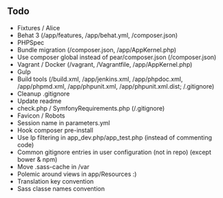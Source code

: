 Todo
----

 * Fixtures / Alice
 * Behat 3 (/app/features, /app/behat.yml, /composer.json)
 * PHPSpec
 * Bundle migration (/composer.json, /app/AppKernel.php)
 * Use composer global instead of pear/composer.json (/composer.json)
 * Vagrant / Docker (/vagrant, /Vagrantfile, /app/AppKernel.php)
 * Gulp
 * Build tools (/build.xml, /app/jenkins.xml, /app/phpdoc.xml, /app/phpmd.xml, /app/phpunit.xml, /app/phpunit.xml.dist; /.gitignore)
 * Cleanup .gitignore
 * Update readme
 * check.php / SymfonyRequirements.php (/.gitignore)
 * Favicon / Robots
 * Session name in parameters.yml
 * Hook composer pre-install
 * Use Ip filtering in app_dev.php/app_test.php (instead of commenting code)
 * Common gitignore entries in user configuration (not in repo) (except bower & npm)
 * Move .sass-cache in /var
 * Polemic around views in app/Resources :)
 * Translation key convention
 * Sass classe names convention
